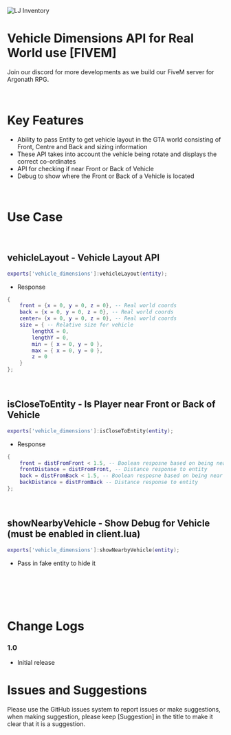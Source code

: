 ![LJ Inventory](https://media.moddb.com/images/mods/1/29/28082/auto/WbuHmXG.png)

# Vehicle Dimensions API for Real World use [FIVEM]

Join our discord for more developments as we build our FiveM server for Argonath RPG.

<br>

# Key Features
* Ability to pass Entity to get vehicle layout in the GTA world consisting of Front, Centre and Back and sizing information
* These API takes into account the vehicle being rotate and displays the correct co-ordinates
* API for checking if near Front or Back of Vehicle
* Debug to show where the Front or Back of a Vehicle is located

<br>

# Use Case

<br>

## vehicleLayout - Vehicle Layout API
```lua
exports['vehicle_dimensions']:vehicleLayout(entity);
```

- Response
``` lua
{
    front = {x = 0, y = 0, z = 0}, -- Real world coords
    back = {x = 0, y = 0, z = 0}, -- Real world coords
    center= {x = 0, y = 0, z = 0}, -- Real world coords
    size = { -- Relative size for vehicle
        lengthX = 0,
        lengthY = 0,
        min = { x = 0, y = 0 },
        max = { x = 0, y = 0 },
        z = 0
    }
};
```

<br>

## isCloseToEntity - Is Player near Front or Back of Vehicle
```lua
exports['vehicle_dimensions']:isCloseToEntity(entity);
```

- Response
``` lua
{
    front = distFromFront < 1.5, -- Boolean resposne based on being near 1.5
    frontDistance = distFromFront, -- Distance response to entity
    back = distFromBack < 1.5, -- Boolean resposne based on being near 1.5
    backDistance = distFromBack -- Distance response to entity
};
```

<br>

## showNearbyVehicle - Show Debug for Vehicle (must be enabled in client.lua)
```lua
exports['vehicle_dimensions']:showNearbyVehicle(entity);
```
- Pass in fake entity to hide it


<br>


<br>


<br>


<br>

# Change Logs

### 1.0
* Initial release

# Issues and Suggestions
Please use the GitHub issues system to report issues or make suggestions, when making suggestion, please keep [Suggestion] in the title to make it clear that it is a suggestion.
